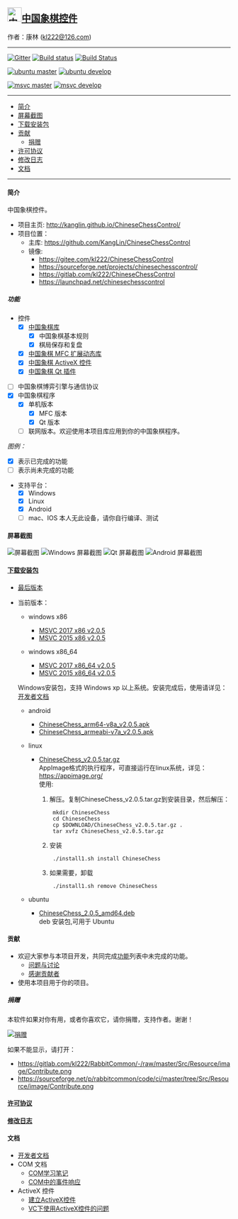 ## [<img src="Src/Res/Picture/69/bjiang.png" title="中国象棋控件" width="32" height="32"/>中国象棋控件](https://github.com/KangLin/ChineseChessControl)

作者：康林 (kl222@126.com)

------------------------

[![Gitter](https://badges.gitter.im/ChineseChessControl/community.svg)](https://gitter.im/ChineseChessControl/community?utm_source=badge&utm_medium=badge&utm_campaign=pr-badge)
[![Build status](https://ci.appveyor.com/api/projects/status/lxs0mxtdl238yrq4?svg=true)](https://ci.appveyor.com/project/KangLin/chinesechesscontrol)
[![Build Status](https://travis-ci.org/KangLin/ChineseChessControl.svg)](https://travis-ci.org/KangLin/ChineseChessControl)

[![ubuntu master](https://github.com/KangLin/ChineseChessControl/actions/workflows/ubuntu.yml/badge.svg?branch=master)](https://github.com/KangLin/ChineseChessControl/actions/workflows/ubuntu.yml)
[![ubuntu develop](https://github.com/KangLin/ChineseChessControl/actions/workflows/ubuntu.yml/badge.svg?branch=develop)](https://github.com/KangLin/ChineseChessControl/actions/workflows/ubuntu.yml)

[![msvc master](https://github.com/KangLin/ChineseChessControl/actions/workflows/msvc.yml/badge.svg?branch=master)](https://github.com/KangLin/ChineseChessControl/actions/workflows/msvc.yml)
[![msvc develop](https://github.com/KangLin/ChineseChessControl/actions/workflows/msvc.yml/badge.svg?branch=develop)](https://github.com/KangLin/ChineseChessControl/actions/workflows/msvc.yml)

-------------------------

- [简介](#简介)
- [屏幕截图](#屏幕截图)
- [下载安装包](#下载安装包)
- [贡献](#贡献)
  - [捐赠](#捐赠)
- [许可协议](License.md)
- [修改日志](ChangeLog.md)
- [文档](#文档)

-------------------------

#### 简介
中国象棋控件。

- 项目主页: http://kanglin.github.io/ChineseChessControl/
- 项目位置：
  + 主库: https://github.com/KangLin/ChineseChessControl
  + 镜像:
    - https://gitee.com/kl222/ChineseChessControl
    - https://sourceforge.net/projects/chinesechesscontrol/
    - https://gitlab.com/kl222/ChineseChessControl
    - https://launchpad.net/chinesechesscontrol

##### 功能
- 控件
  + [x] [中国象棋库](Documents/Developer.md#中国象棋库)
    - [x] 中国象棋基本规则
    - [x] 棋局保存和复盘
  + [x] [中国象棋 MFC 扩展动态库](Documents/Developer.md#中国象棋-MFC-扩展动态库)
  + [x] [中国象棋 ActiveX 控件](ActiveX.md)
  + [x] [中国象棋 Qt 插件](Documents/Developer.md#中国象棋-Qt-插件)
- [ ] 中国象棋博弈引擎与通信协议
- [x] 中国象棋程序
  + [x] 单机版本
      + [x] MFC 版本
      + [x] Qt 版本
  + [ ] 联网版本。欢迎使用本项目库应用到你的中国象棋程序。

*图例：*

+ [x] 表示已完成的功能
+ [ ] 表示尚未完成的功能

- 支持平台：
  + [x] Windows
  + [x] Linux
  + [x] Android
  + [ ] mac、IOS 本人无此设备，请你自行编译、测试

#### 屏幕截图

![屏幕截图](Documents/Image/ShotScreen.png "屏幕截图")
![Windows 屏幕截图](Documents/Image/windowsShotScreen.png "Windows 屏幕截图")
![Qt 屏幕截图](Documents/Image/QtShotScreen.png "Qt 屏幕截图")
![Android 屏幕截图](Documents/Image/androidShotScreen.jpg "Android 屏幕截图")

#### [下载安装包](https://github.com/KangLin/ChineseChessControl/releases/latest)
+ [最后版本](https://github.com/KangLin/ChineseChessControl/releases/latest)
+ 当前版本：
  - windows x86
      - [MSVC 2017 x86 v2.0.5](https://github.com/KangLin/ChineseChessControl/releases/download/v2.0.5/ChineseChessControl_Setup_msvc1916_x86_v2.0.5.exe)
      - [MSVC 2015 x86 v2.0.5](https://github.com/KangLin/ChineseChessControl/releases/download/v2.0.5/ChineseChessControl_Setup_msvc1900_x86_v2.0.5.exe)

  - windows x86_64
      - [MSVC 2017 x86_64 v2.0.5](https://github.com/KangLin/ChineseChessControl/releases/download/v2.0.5/ChineseChessControl_Setup_msvc1916_x86_64_v2.0.5.exe)
      - [MSVC 2015 x86_64 v2.0.5](https://github.com/KangLin/ChineseChessControl/releases/download/v2.0.5/ChineseChessControl_Setup_msvc1900_x86_64_v2.0.5.exe)

  Windows安装包，支持 Windows xp 以上系统。安装完成后，使用请详见：[开发者文档](Documents/Developer.md#调试)

  - android
      + [ChineseChess_arm64-v8a_v2.0.5.apk](https://github.com/KangLin/ChineseChessControl/releases/download/v2.0.5/ChineseChess_arm64-v8a_v2.0.5.apk)
      + [ChineseChess_armeabi-v7a_v2.0.5.apk](https://github.com/KangLin/ChineseChessControl/releases/download/v2.0.5/ChineseChess_armeabi-v7a_v2.0.5.apk)

  - linux
      - [ChineseChess_v2.0.5.tar.gz](https://github.com/KangLin/ChineseChessControl/releases/download/v2.0.5/ChineseChess_v2.0.5.tar.gz)  
      AppImage格式的执行程序，可直接运行在linux系统，详见：https://appimage.org/  
      使用:    
        1. 解压。复制ChineseChess_v2.0.5.tar.gz到安装目录，然后解压：

                mkdir ChineseChess
                cd ChineseChess
                cp $DOWNLOAD/ChineseChess_v2.0.5.tar.gz .
                tar xvfz ChineseChess_v2.0.5.tar.gz

        2. 安装
        
                ./install1.sh install ChineseChess
        
        3. 如果需要，卸载
        
                ./install1.sh remove ChineseChess

  - ubuntu
      - [ChineseChess_2.0.5_amd64.deb](https://github.com/KangLin/ChineseChessControl/releases/download/v2.0.5/chinesechess_2.0.5_amd64.deb)  
  deb 安装包,可用于 Ubuntu

#### 贡献
- 欢迎大家参与本项目开发，共同完成[功能](#功能)列表中未完成的功能。
  + [问题与讨论](https://github.com/KangLin/ChineseChessControl/issues)
  + [感谢贡献者](https://github.com/KangLin/ChineseChessControl/graphs/contributors)
- 使用本项目用于你的项目。

##### 捐赠
本软件如果对你有用，或者你喜欢它，请你捐赠，支持作者。谢谢！

[![捐赠](https://gitlab.com/kl222/RabbitCommon/-/raw/master/Src/Resource/image/Contribute.png "捐赠")](https://gitlab.com/kl222/RabbitCommon/-/raw/master/Src/Resource/image/Contribute.png "捐赠")

如果不能显示，请打开：
- https://gitlab.com/kl222/RabbitCommon/-/raw/master/Src/Resource/image/Contribute.png
- https://sourceforge.net/p/rabbitcommon/code/ci/master/tree/Src/Resource/image/Contribute.png

#### [许可协议](License.md)
#### [修改日志](ChangeLog.md)
#### 文档
- [开发者文档](Documents/Developer.md)
- COM 文档
  + [COM学习笔记](Documents/COM/COM学习笔记.html)
  + [COM中的事件响应](Documents/COM/COM中的事件响应.html)
- ActiveX 控件
  + [建立ActiveX控件](Documents/ActiveX控件/建立ActiveX控件.html)
  + [VC下使用ActiveX控件的问题](Documents/ActiveX控件/VC下使用ActiveX控件的问题.html)

